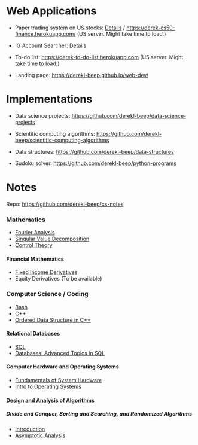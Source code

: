 # Web Applications

- Paper trading system on US stocks: [Details](https://github.com/derekl-beep/cs50-finance) / https://derek-cs50-finance.herokuapp.com/ (US server. Might take time to load.)

- IG Account Searcher: [Details](https://github.com/derekl-beep/ig-searcher)

- To-do list: https://derek-to-do-list.herokuapp.com (US server. Might take time to load.)

- Landing page: https://derekl-beep.github.io/web-dev/

# Implementations

- Data science projects: https://github.com/derekl-beep/data-science-projects

- Scientific computing algorithms: https://github.com/derekl-beep/scientific-computing-algorithms

- Data structures: https://github.com/derekl-beep/data-structures

- Sudoku solver: https://github.com/derekl-beep/python-programs




# Notes

Repo: https://github.com/derekl-beep/cs-notes

### Mathematics
- [Fourier Analysis](https://htmlpreview.github.io/?https://github.com/derekl-beep/cs-notes/blob/master/Mathematics/Fourier%20Analysis.html)
- [Singular Value Decomposition](https://htmlpreview.github.io/?https://github.com/derekl-beep/cs-notes/blob/master/Mathematics/Singular%20Value%20Decomposition.html)
- [Control Theory](https://htmlpreview.github.io/?https://github.com/derekl-beep/cs-notes/blob/master/Mathematics/Control%20Theory.html)

#### Financial Mathematics
- [Fixed Income Derivatives](https://htmlpreview.github.io/?https://github.com/derekl-beep/cs-notes/blob/master/Financial%20Math/Fixed%20Income%20Derivatives.html)
- Equity Derivatives (To be available)

### Computer Science / Coding

- [Bash](https://htmlpreview.github.io/?https://github.com/derekl-beep/cs-notes/blob/master/Computer%20Science/Bash%20Commands.html)
- [C++](https://htmlpreview.github.io/?https://github.com/derekl-beep/cs-notes/blob/master/Computer%20Science/Course%20I%20-%20Object-Oriented%20Data%20Structures%20in%20C%2B%2B.html)
- [Ordered Data Structure in C++](https://htmlpreview.github.io/?https://github.com/derekl-beep/cs-notes/blob/master/Computer%20Science/Course%20II%20-%20Ordered%20Data%20Structures.html)

#### Relational Databases

- [SQL](https://htmlpreview.github.io/?https://github.com/derekl-beep/cs-notes/blob/master/Computer%20Science/SQL%20Training.html)
- [Databases: Advanced Topics in SQL](https://htmlpreview.github.io/?https://github.com/derekl-beep/cs-notes/blob/master/Computer%20Science/Databases%20-%20Advanced%20Topics.html)


#### Computer Hardware and Operating Systems

- [Fundamentals of System Hardware](https://htmlpreview.github.io/?https://github.com/derekl-beep/cs-notes/blob/master/Computer%20Science/OS%20-%201%20-%20System%20Hardware.html)
- [Intro to Operating Systems](https://htmlpreview.github.io/?https://github.com/derekl-beep/cs-notes/blob/master/Computer%20Science/OS%20-%202%20-%20Intro%20to%20OS.html)

#### Design and Analysis of Algorithms

##### Divide and Conquer, Sorting and Searching, and Randomized Algorithms
- [Introduction](https://htmlpreview.github.io/?https://github.com/derekl-beep/course-algorithm-specialization/blob/main/Algo%20-%201%20-%20Intro.html)
- [Asymptotic Analysis](https://htmlpreview.github.io/?https://github.com/derekl-beep/course-algorithm-specialization/blob/main/Algo%20-%202%20-%20Asymptotic%20Analysis.html)
